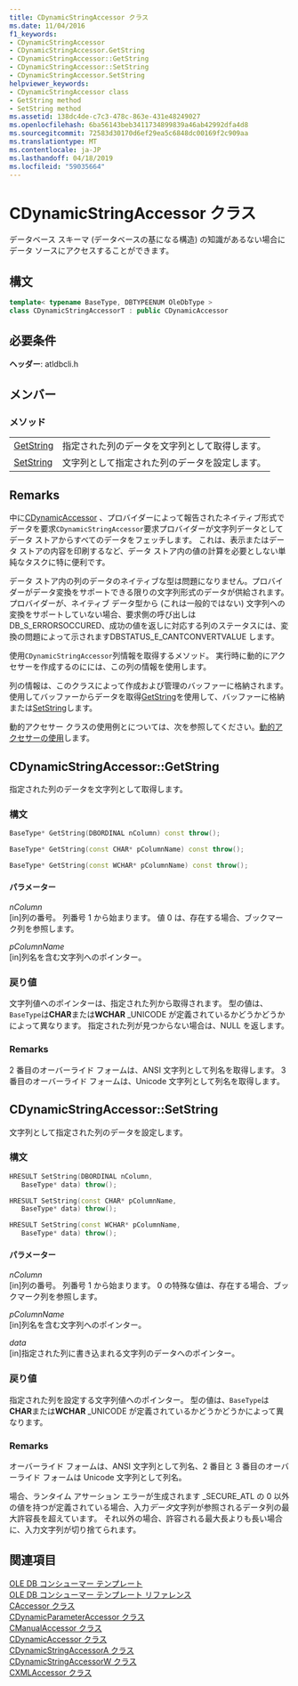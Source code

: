 ```yaml
---
title: CDynamicStringAccessor クラス
ms.date: 11/04/2016
f1_keywords:
- CDynamicStringAccessor
- CDynamicStringAccessor.GetString
- CDynamicStringAccessor::GetString
- CDynamicStringAccessor::SetString
- CDynamicStringAccessor.SetString
helpviewer_keywords:
- CDynamicStringAccessor class
- GetString method
- SetString method
ms.assetid: 138dc4de-c7c3-478c-863e-431e48249027
ms.openlocfilehash: 6ba56143beb3411734899839a46ab42992dfa4d8
ms.sourcegitcommit: 72583d30170d6ef29ea5c6848dc00169f2c909aa
ms.translationtype: MT
ms.contentlocale: ja-JP
ms.lasthandoff: 04/18/2019
ms.locfileid: "59035664"
---
```

# <a name="cdynamicstringaccessor-class"></a>CDynamicStringAccessor クラス

データベース スキーマ (データベースの基になる構造) の知識があるない場合にデータ ソースにアクセスすることができます。

## <a name="syntax"></a>構文

```cpp
template< typename BaseType, DBTYPEENUM OleDbType >
class CDynamicStringAccessorT : public CDynamicAccessor
```

## <a name="requirements"></a>必要条件

**ヘッダー**: atldbcli.h

## <a name="members"></a>メンバー

### <a name="methods"></a>メソッド

|||
|-|-|
|[GetString](#getstring)|指定された列のデータを文字列として取得します。|
|[SetString](#setstring)|文字列として指定された列のデータを設定します。|

## <a name="remarks"></a>Remarks

中に[CDynamicAccessor](../../data/oledb/cdynamicaccessor-class.md) 、プロバイダーによって報告されたネイティブ形式でデータを要求`CDynamicStringAccessor`要求プロバイダーが文字列データとしてデータ ストアからすべてのデータをフェッチします。 これは、表示またはデータ ストアの内容を印刷するなど、データ ストア内の値の計算を必要としない単純なタスクに特に便利です。

データ ストア内の列のデータのネイティブな型は問題になりません。プロバイダーがデータ変換をサポートできる限りの文字列形式のデータが供給されます。 プロバイダーが、ネイティブ データ型から (これは一般的ではない) 文字列への変換をサポートしていない場合、要求側の呼び出しは DB_S_ERRORSOCCURED、成功の値を返しに対応する列のステータスには、変換の問題によって示されますDBSTATUS_E_CANTCONVERTVALUE します。

使用`CDynamicStringAccessor`列情報を取得するメソッド。 実行時に動的にアクセサーを作成するのにには、この列の情報を使用します。

列の情報は、このクラスによって作成および管理のバッファーに格納されます。 使用してバッファーからデータを取得[GetString](../../data/oledb/cdynamicstringaccessor-getstring.md)を使用して、バッファーに格納または[SetString](../../data/oledb/cdynamicstringaccessor-setstring.md)します。

動的アクセサー クラスの使用例とについては、次を参照してください。[動的アクセサーの使用](../../data/oledb/using-dynamic-accessors.md)します。

## <a name="getstring"></a> CDynamicStringAccessor::GetString

指定された列のデータを文字列として取得します。

### <a name="syntax"></a>構文

```cpp
BaseType* GetString(DBORDINAL nColumn) const throw();

BaseType* GetString(const CHAR* pColumnName) const throw();

BaseType* GetString(const WCHAR* pColumnName) const throw();
```

#### <a name="parameters"></a>パラメーター

*nColumn*<br/>
[in]列の番号。 列番号 1 から始まります。 値 0 は、存在する場合、ブックマーク列を参照します。

*pColumnName*<br/>
[in]列名を含む文字列へのポインター。

### <a name="return-value"></a>戻り値

文字列値へのポインターは、指定された列から取得されます。 型の値は、`BaseType`は**CHAR**または**WCHAR** _UNICODE が定義されているかどうかどうかによって異なります。 指定された列が見つからない場合は、NULL を返します。

### <a name="remarks"></a>Remarks

2 番目のオーバーライド フォームは、ANSI 文字列として列名を取得します。 3 番目のオーバーライド フォームは、Unicode 文字列として列名を取得します。

## <a name="setstring"></a> CDynamicStringAccessor::SetString

文字列として指定された列のデータを設定します。

### <a name="syntax"></a>構文

```cpp
HRESULT SetString(DBORDINAL nColumn,
   BaseType* data) throw();

HRESULT SetString(const CHAR* pColumnName,
   BaseType* data) throw();

HRESULT SetString(const WCHAR* pColumnName,
   BaseType* data) throw();
```

#### <a name="parameters"></a>パラメーター

*nColumn*<br/>
[in]列の番号。 列番号 1 から始まります。 0 の特殊な値は、存在する場合、ブックマーク列を参照します。

*pColumnName*<br/>
[in]列名を含む文字列へのポインター。

*data*<br/>
[in]指定された列に書き込まれる文字列のデータへのポインター。

### <a name="return-value"></a>戻り値

指定された列を設定する文字列値へのポインター。 型の値は、`BaseType`は**CHAR**または**WCHAR** _UNICODE が定義されているかどうかどうかによって異なります。

### <a name="remarks"></a>Remarks

オーバーライド フォームは、ANSI 文字列として列名、2 番目と 3 番目のオーバーライド フォームは Unicode 文字列として列名。

場合、ランタイム アサーション エラーが生成されます _SECURE_ATL の 0 以外の値を持つが定義されている場合、入力*データ*文字列が参照されるデータ列の最大許容長を超えています。 それ以外の場合、許容される最大長よりも長い場合に、入力文字列が切り捨てられます。

## <a name="see-also"></a>関連項目

[OLE DB コンシューマー テンプレート](../../data/oledb/ole-db-consumer-templates-cpp.md)<br/>
[OLE DB コンシューマー テンプレート リファレンス](../../data/oledb/ole-db-consumer-templates-reference.md)<br/>
[CAccessor クラス](../../data/oledb/caccessor-class.md)<br/>
[CDynamicParameterAccessor クラス](../../data/oledb/cdynamicparameteraccessor-class.md)<br/>
[CManualAccessor クラス](../../data/oledb/cmanualaccessor-class.md)<br/>
[CDynamicAccessor クラス](../../data/oledb/cdynamicaccessor-class.md)<br/>
[CDynamicStringAccessorA クラス](../../data/oledb/cdynamicstringaccessora-class.md)<br/>
[CDynamicStringAccessorW クラス](../../data/oledb/cdynamicstringaccessorw-class.md)<br/>
[CXMLAccessor クラス](../../data/oledb/cxmlaccessor-class.md)